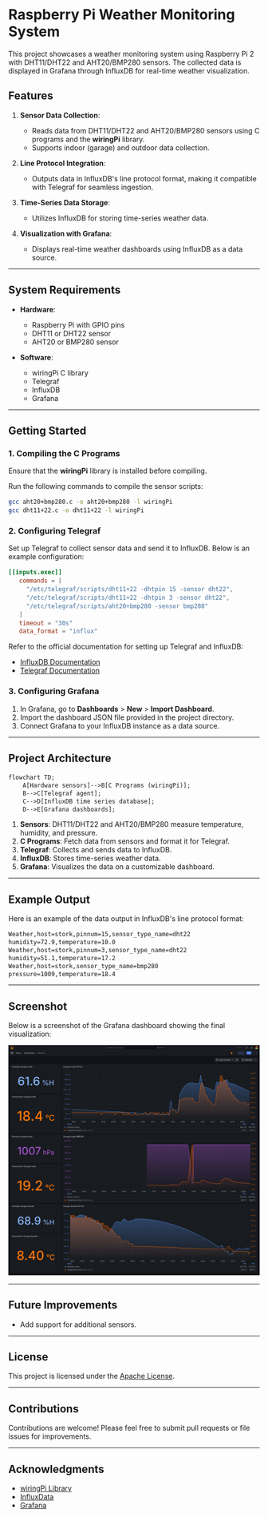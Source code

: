 # Raspberry Pi Weather Monitoring System

This project showcases a weather monitoring system using Raspberry Pi 2 with DHT11/DHT22 and AHT20/BMP280 sensors. The collected data is displayed in Grafana through InfluxDB for real-time weather visualization.

## Features

1. **Sensor Data Collection**:
   - Reads data from DHT11/DHT22 and AHT20/BMP280 sensors using C programs and the **wiringPi** library.
   - Supports indoor (garage) and outdoor data collection.

2. **Line Protocol Integration**:
   - Outputs data in InfluxDB's line protocol format, making it compatible with Telegraf for seamless ingestion.

3. **Time-Series Data Storage**:
   - Utilizes InfluxDB for storing time-series weather data.

4. **Visualization with Grafana**:
   - Displays real-time weather dashboards using InfluxDB as a data source.

---

## System Requirements

- **Hardware**:
  - Raspberry Pi with GPIO pins
  - DHT11 or DHT22 sensor
  - AHT20 or BMP280 sensor

- **Software**:
  - wiringPi C library
  - Telegraf
  - InfluxDB
  - Grafana

---

## Getting Started

### 1. Compiling the C Programs

Ensure that the **wiringPi** library is installed before compiling.

Run the following commands to compile the sensor scripts:

```sh
gcc aht20+bmp280.c -o aht20+bmp280 -l wiringPi
gcc dht11+22.c -o dht11+22 -l wiringPi
```

### 2. Configuring Telegraf

Set up Telegraf to collect sensor data and send it to InfluxDB. Below is an example configuration:

```toml
[[inputs.exec]]
   commands = [
     "/etc/telegraf/scripts/dht11+22 -dhtpin 15 -sensor dht22",
     "/etc/telegraf/scripts/dht11+22 -dhtpin 3 -sensor dht22",
     "/etc/telegraf/scripts/aht20+bmp280 -sensor bmp280"
   ]
   timeout = "30s"
   data_format = "influx"
```

Refer to the official documentation for setting up Telegraf and InfluxDB:

- [InfluxDB Documentation](https://docs.influxdata.com/influxdb/v2/)
- [Telegraf Documentation](https://docs.influxdata.com/telegraf/v1/)

### 3. Configuring Grafana

1. In Grafana, go to **Dashboards** > **New** > **Import Dashboard**.
2. Import the dashboard JSON file provided in the project directory.
3. Connect Grafana to your InfluxDB instance as a data source.

---

## Project Architecture

```mermaid
flowchart TD;
    A[Hardware sensors]-->B[C Programs (wiringPi)];
    B-->C[Telegraf agent];
    C-->D[InfluxDB time series database];
    D-->E[Grafana dashboards];
```

1. **Sensors**: DHT11/DHT22 and AHT20/BMP280 measure temperature, humidity, and pressure.
2. **C Programs**: Fetch data from sensors and format it for Telegraf.
3. **Telegraf**: Collects and sends data to InfluxDB.
4. **InfluxDB**: Stores time-series weather data.
5. **Grafana**: Visualizes the data on a customizable dashboard.

---

## Example Output

Here is an example of the data output in InfluxDB's line protocol format:

```text
Weather,host=stork,pinnum=15,sensor_type_name=dht22 humidity=72.9,temperature=10.0
Weather,host=stork,pinnum=3,sensor_type_name=dht22 humidity=51.1,temperature=17.2
Weather,host=stork,sensor_type_name=bmp280 pressure=1009,temperature=18.4
```

---

## Screenshot

Below is a screenshot of the Grafana dashboard showing the final visualization:

![Screenshot of Grafana Dashboard](screenshot.png)

---

## Future Improvements

- Add support for additional sensors.

---

## License

This project is licensed under the [Apache License](LICENSE).

---

## Contributions

Contributions are welcome! Please feel free to submit pull requests or file issues for improvements.

---

## Acknowledgments

- [wiringPi Library](https://github.com/WiringPi/WiringPi)
- [InfluxData](https://www.influxdata.com/)
- [Grafana](https://grafana.com/)
